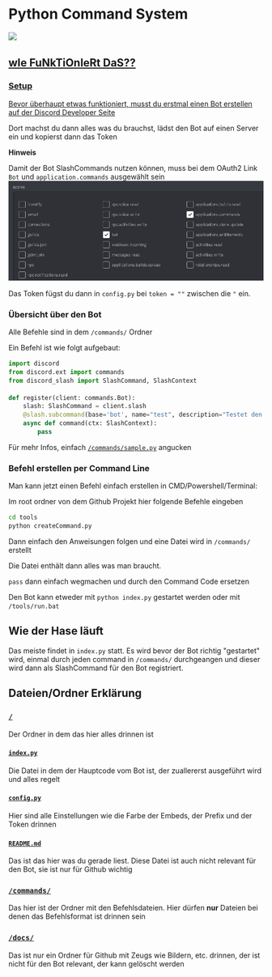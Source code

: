 # Python Command System
<a href="https://github.com/404kuso/Discord.py-command-system/blob/main/README.md">
    <img src="https://github-readme-stats.vercel.app/api/pin/?username=404kuso&repo=Discord.py-command-system&theme=calm&hide_border=true">

## wIe FuNkTiOnIeRt DaS??

### Setup

Bevor überhaupt etwas funktioniert, musst du erstmal einen Bot erstellen auf [der Discord Developer Seite](https://discord.com/developers)

Dort machst du dann alles was du brauchst, lädst den Bot auf einen Server ein und kopierst dann das Token

**Hinweis**

Damit der Bot SlashCommands nutzen können, muss bei dem OAuth2 Link `Bot` und `application.commands` ausgewählt sein
![](./docs/oauthSlash.png)

Das Token fügst du dann in `config.py` bei `token = ""` zwischen die `"` ein.



### Übersicht über den Bot

Alle Befehle sind in dem `/commands/` Ordner


Ein Befehl ist wie folgt aufgebaut:

```python
import discord
from discord.ext import commands
from discord_slash import SlashCommand, SlashContext

def register(client: commands.Bot):
    slash: SlashCommand = client.slash
    @slash.subcommand(base='bot', name="test", description="Testet den Bot")
    async def command(ctx: SlashContext):
        pass
```

Für mehr Infos, einfach [`/commands/sample.py`](./commands/sample.py) angucken


### Befehl erstellen per Command Line

Man kann jetzt einen Befehl einfach erstellen in CMD/Powershell/Terminal:


Im root ordner von dem Github Projekt hier folgende Befehle eingeben

```cmd
cd tools
python createCommand.py
```

Dann einfach den Anweisungen folgen und eine Datei wird in `/commands/` erstellt

Die Datei enthält dann alles was man braucht.

`pass` dann einfach wegmachen und durch den Command Code ersetzen

Den Bot kann etweder mit `python index.py` gestartet werden oder mit `/tools/run.bat`


## Wie der Hase läuft

Das meiste findet in `index.py` statt. Es wird bevor der Bot richtig "gestartet" wird, einmal durch jeden command in `/commands/` durchgeangen und dieser wird dann als SlashCommand für den Bot registriert.


## Dateien/Ordner Erklärung

### [`/`](./)

Der Ordner in dem das hier alles drinnen ist

#### [`index.py`](./index.py)

Die Datei in dem der Hauptcode vom Bot ist, der zuallererst ausgeführt wird und alles regelt

#### [`config.py`](./config.py)

Hier sind alle Einstellungen wie die Farbe der Embeds, der Prefix und der Token drinnen

#### [`README.md`](./README.md)

Das ist das hier was du gerade liest. Diese Datei ist auch nicht relevant für den Bot, sie ist nur für Github wichtig

### [`/commands/`](./commands/)

Das hier ist der Ordner mit den Befehlsdateien. Hier dürfen **nur** Dateien bei denen das Befehlsformat ist drinnen sein

### [`/docs/`](./docs/)

Das ist nur ein Ordner für Github mit Zeugs wie Bildern, etc. drinnen, der ist nicht für den Bot relevant, der kann gelöscht werden
